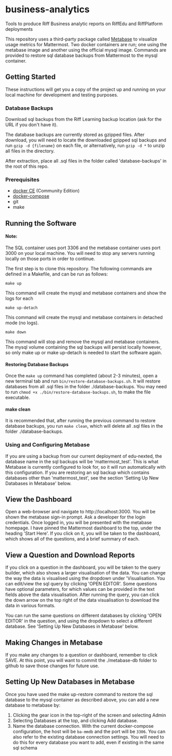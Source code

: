 # business-analytics
Tools to produce Riff Business analytic reports on RiffEdu and RiffPlatform deployments

This repository uses a third-party package called [Metabase][] to visualize usage metrics for Mattermost. Two docker containers are run; one using the metabase image and another using the
official mysql image. Commands are provided to restore sql database backups from Mattermost to the mysql container.

## Getting Started

These instructions will get you a copy of the project up and running on your local machine for development and testing purposes.

### Database Backups

Download sql backups from the Riff Learning backup location (ask for the URL if you don't have it).

The database backups are currently stored as gzipped files. After download, you will need to locate the downloaded gzipped sql backups and run ``` gzip -d {filename} ``` on each file, or alternatively, run ``` gzip -d * ``` to unzip all files in the directory.

After extraction, place all .sql files in the folder called 'database-backups' in the root of this repo.

### Prerequisites

- [docker CE][docker-install] (Community Edition)
- [docker-compose][docker-compose-install]
- git
- make


## Running the Software

#### Note:
The SQL container uses port 3306 and the metabase container uses port 3000 on your local machine. You will need to stop any servers running locally on those ports in order to continue.

The first step is to clone this repository. The following commands are defined in a Makefile, and can be run as follows:


```
make up
```
This command will create the mysql and metabase containers and show the logs for each

```
make up-detach
```
This command will create the mysql and metabase containers in detached mode (no logs).

```
make down
```
This command will stop and remove the mysql and metabase containers. The mysql volume containing the sql backups will
persist locally however, so only make up or make up-detach is needed to start the software again.

#### Restoring Database Backups
Once the `make up` command has completed (about 2-3 minutes), open a new terminal tab and run `bin/restore-database-backups.sh`. It will restore databases from all .sql files in the folder ./database-backups. You may need to run `chmod +x ./bin/restore-database-backups.sh`, to make the file executable.

#### make clean
It is recommended that, after running the previous command to restore database backups, you run ```make clean```, which will delete all .sql files in the folder ./database-backups.

### Using and Configuring Metabase

If you are using a backup from our current deployment of edu-nexted, the database name in the sql backups
will be 'mattermost_test'. This is what Metabase is currently configured to look for, so it will run automatically with this
configuration. If you are restoring an sql backup which contains databases other than 'mattermost_test', see the section
'Setting Up New Databases in Metabase' below.

## View the Dashboard

Open a web-browser and navigate to http://localhost:3000. You will be shown the metabase sign-in prompt. Ask a developer for the login credentials. Once logged in, you will be presented with the metabase homepage. I have pinned the Mattermost dashboard to the
top, under the heading 'Start Here'. If you click on it, you will be taken to the dashboard, which shows all of the
questions, and a brief summary of each.

## View a Question and Download Reports

If you click on a question in the dashboard, you will be taken to the query builder, which also shows a larger
visualisation of the data. You can change the way the data is visualised using the dropdown under 'Visualisation. You can
edit/view the sql query by clicking 'OPEN EDITOR'. Some questions have optional parameters, for which values can
be provided in the text fields above the data visualisation. After running the query, you can click the down arrow on the top right of the data visualisation to download the data in various formats.

You can run the same questions on different databases by clicking 'OPEN EDITOR' in the question, and using
the dropdown to select a different database. See 'Setting Up New Databases in Metabase' below.

## Making Changes in Metabase

If you make any changes to a question or dashboard, remember to click SAVE. At this point, you will want to commit the
./metabase-db folder to github to save those changes for future use.

## Setting Up New Databases in Metabase

Once you have used the make up-restore command to restore the sql database to the mysql container
as described above, you can add a new database to metabase by:
  1. Clicking the gear icon in the top-right of the screen and selecting Admin
  2. Selecting Databases at the top, and clicking Add database.
  3. Name the database connection. With the current docker-compose configuration, the host will be `ba-mmdb` and the port will be `3306`. You can also refer to the existing database connection settings.
You will need to do this for every database you want to add, even if existing in the same sql schema


[Metabase]: <https://metabase.com/> "Metabase home"
[docker-install]: <https://docs.docker.com/install/> "Docker installation instructions"
[docker-compose-install]: <https://docs.docker.com/compose/install/> "docker-compose installation instructions"
